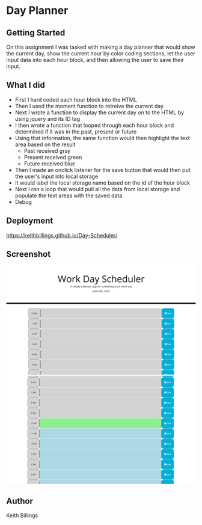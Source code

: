 # Day Planner

## Getting Started

On this assignment I was tasked with making a day planner that would show the current day, show the current hour by color coding sections, let the user input data into each hour block, and then allowing the user to save their input. 

## What I did

* First I hard coded each hour block into the HTML
* Then I used the moment function to retreive the current day
* Next I wrote a function to display the current day on to the HTML by using jquery and its ID tag
* I then wrote a function that looped through each hour block and determined if it was in the past, present or future
* Using that information, the same function would then highlight the text area based on the result
  * Past received gray
  * Present received green
  * Future received blue
* Then I made an onclick listener for the save button that would then put the user's input into local storage 
* It would label the local storage name based on the id of the hour block
* Next I ran a loop that would pull all the data from local storage and populate the text areas with the saved data
* Debug

## Deployment

https://keithbillings.github.io/Day-Scheduler/

## Screenshot

![Screenshot1](./Assets/images/Screenshot1.png)
![Screenshot2](./Assets/images/Screenshot2.png)

## Author

Keith Billings
